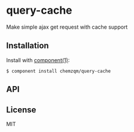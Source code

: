 
# query-cache

  Make simple ajax get request with cache support

## Installation

  Install with [component(1)](http://component.io):

    $ component install chemzqm/query-cache

## API



## License

  MIT
